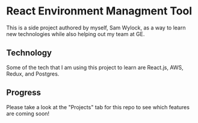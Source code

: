# React Environment Managment Tool
This is a side project authored by myself, Sam Wylock, as a way to learn new technologies while also helping out my team at GE.

## Technology

Some of the tech that I am using this project to learn are React.js, AWS, Redux, and Postgres.

## Progress

Please take a look at the "Projects" tab for this repo to see which features are coming soon!
